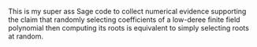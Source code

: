 This is my super ass Sage code to collect numerical evidence supporting the claim that randomly selecting coefficients of a low-deree finite field polynomial then computing its roots is equivalent to simply selecting roots at random.
